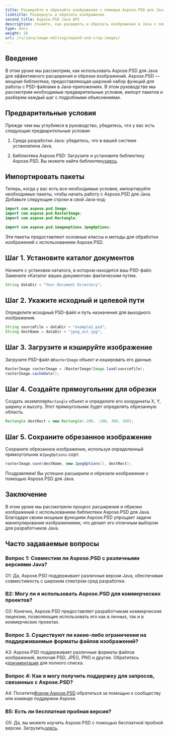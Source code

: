 ```yaml
---
title: Расширяйте и обрезайте изображения с помощью Aspose.PSD для Java
linktitle: Развернуть и обрезать изображения
second_title: Aspose.PSD Java API
description: Узнайте, как расширять и обрезать изображения в Java с помощью Aspose.PSD. Пошаговое руководство по эффективной обработке изображений.
type: docs
weight: 18
url: /ru/java/image-editing/expand-and-crop-images/
---
```

## Введение

В этом уроке мы рассмотрим, как использовать Aspose.PSD для Java для эффективного расширения и обрезки изображений. Aspose.PSD — мощная библиотека, предоставляющая широкий набор функций для работы с PSD-файлами в Java-приложениях. В этом руководстве мы рассмотрим необходимые предварительные условия, импорт пакетов и разберем каждый шаг с подробными объяснениями.

## Предварительные условия

Прежде чем мы углубимся в руководство, убедитесь, что у вас есть следующие предварительные условия:

1. Среда разработки Java: убедитесь, что в вашей системе установлена Java.

2.  Библиотека Aspose.PSD: Загрузите и установите библиотеку Aspose.PSD. Вы можете найти библиотеку[здесь](https://releases.aspose.com/psd/java/).

## Импортировать пакеты

Теперь, когда у вас есть все необходимые условия, импортируйте необходимые пакеты, чтобы начать работу с Aspose.PSD для Java. Добавьте следующие строки в свой Java-код:

```java
import com.aspose.psd.Image;
import com.aspose.psd.RasterImage;
import com.aspose.psd.Rectangle;

import com.aspose.psd.imageoptions.JpegOptions;
```

Эти пакеты предоставляют основные классы и методы для обработки изображений с использованием Aspose.PSD.

## Шаг 1. Установите каталог документов

Начните с установки каталога, в котором находится ваш PSD-файл. Замените «Каталог ваших документов» фактическим путем.

```java
String dataDir = "Your Document Directory";
```

## Шаг 2. Укажите исходный и целевой пути

Определите исходный PSD-файл и путь назначения для выходного изображения.

```java
String sourceFile = dataDir + "example1.psd";
String destName = dataDir + "jpeg_out.jpg";
```

## Шаг 3. Загрузите и кэшируйте изображение

 Загрузите PSD-файл в`RasterImage` объект и кэшировать его данные.

```java
RasterImage rasterImage = (RasterImage)Image.load(sourceFile);
rasterImage.cacheData();
```

## Шаг 4. Создайте прямоугольник для обрезки

 Создать экземпляр`Rectangle` объект и определите его координаты X, Y, ширину и высоту. Этот прямоугольник будет определять обрезанную область.

```java
Rectangle destRect = new Rectangle(-200, -200, 300, 300);
```

## Шаг 5. Сохраните обрезанное изображение

 Сохраните обрезанное изображение, используя определенный прямоугольник и`JpegOptions` сорт.

```java
rasterImage.save(destName, new JpegOptions(), destRect);
```

Поздравляем! Вы успешно расширили и обрезали изображение с помощью Aspose.PSD для Java.

## Заключение

В этом уроке мы рассмотрели процесс расширения и обрезки изображений с использованием библиотеки Aspose.PSD для Java. Благодаря своим мощным функциям Aspose.PSD упрощает задачи манипулирования изображениями, что делает его отличным выбором для разработчиков Java.

## Часто задаваемые вопросы

### Вопрос 1: Совместим ли Aspose.PSD с различными версиями Java?

О1: Да, Aspose.PSD поддерживает различные версии Java, обеспечивая совместимость с широким спектром сред разработки.

### В2: Могу ли я использовать Aspose.PSD для коммерческих проектов?

О2: Конечно, Aspose.PSD предоставляет разработчикам коммерческие лицензии, позволяющие использовать его как в личных, так и в коммерческих проектах.

### Вопрос 3. Существуют ли какие-либо ограничения на поддерживаемые форматы файлов изображений?

 A3: Aspose.PSD поддерживает различные форматы файлов изображений, включая PSD, JPEG, PNG и другие. Обратитесь к[документация](https://reference.aspose.com/psd/java/) для полного списка.

### Вопрос 4: Как я могу получить поддержку для запросов, связанных с Aspose.PSD?

 А4: Посетите[Форум Aspose.PSD](https://forum.aspose.com/c/psd/34) обратиться за помощью к сообществу или команде поддержки Aspose.

### В5: Есть ли бесплатная пробная версия?

 О5: Да, вы можете изучить Aspose.PSD с помощью бесплатной пробной версии. Загрузить[здесь](https://releases.aspose.com/).